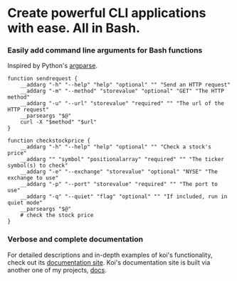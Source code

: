 # Create powerful CLI applications with ease. All in Bash.

### Easily add command line arguments for Bash functions
Inspired by Python's [argparse](https://docs.python.org/3/library/argparse.html).
```
function sendrequest {
    __addarg "-h" "--help" "help" "optional" "" "Send an HTTP request"
    __addarg "-m" "--method" "storevalue" "optional" "GET" "The HTTP method"
    __addarg "-u" "--url" "storevalue" "required" "" "The url of the HTTP request"
    __parseargs "$@"
    curl -X "$method" "$url"
}
```
```
function checkstockprice {
    __addarg "-h" "--help" "help" "optional" "" "Check a stock's price"
    __addarg "" "symbol" "positionalarray" "required" "" "The ticker symbol(s) to check"
    __addarg "-e" "--exchange" "storevalue" "optional" "NYSE" "The exchange to use"
    __addarg "-p" "--port" "storevalue" "required" "" "The port to use"
    __addarg "-q" "--quiet" "flag" "optional" "" "If included, run in quiet mode"
    __parseargs "$@"
    # check the stock price
}
```

### Verbose and complete documentation
For detailed descriptions and in-depth examples of koi's functionality, check out its [documentation site](https://willcarhart.dev/docs/koi).
Koi's documentation site is built via another one of my projects, [docs]({{src:project/docs}}).